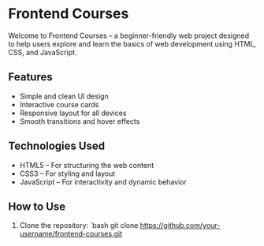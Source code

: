 # Frontend Courses

Welcome to Frontend Courses – a beginner-friendly web project designed to help users explore and learn the basics of web development using HTML, CSS, and JavaScript.

## Features

- Simple and clean UI design
- Interactive course cards
- Responsive layout for all devices
- Smooth transitions and hover effects

## Technologies Used

- HTML5 – For structuring the web content
- CSS3 – For styling and layout
- JavaScript – For interactivity and dynamic behavior



## How to Use

1. Clone the repository:
   `bash
   git clone https://github.com/your-username/frontend-courses.git
